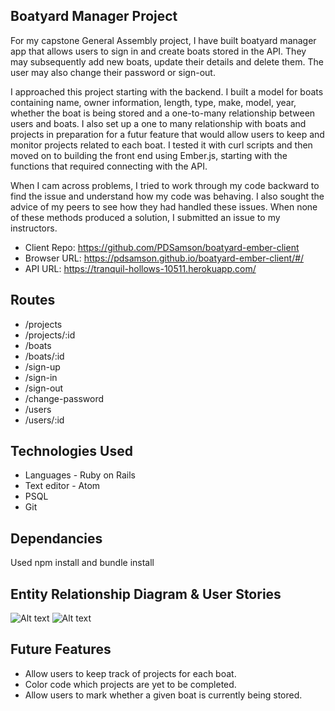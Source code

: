 Boatyard Manager Project
---------------------

For my capstone General Assembly project, I have built boatyard manager app that allows users to sign in and create boats stored in the API. They may subsequently add new boats, update their details and delete them.  The user may also change their password or sign-out.

I approached this project starting with the backend.  I built a model for boats containing name, owner information, length, type, make, model, year, whether the boat is being stored and a one-to-many relationship between users and boats.  I also set up a one to many relationship with boats and projects in preparation for a futur feature that would allow users to keep and monitor projects related to each boat.  I tested it with curl scripts and then moved on to building the front end using Ember.js, starting with the functions that required connecting with the API.

When I cam across problems, I tried to work through my code backward to find the issue and understand how my code was behaving. I also sought the advice of my peers to see how they had handled these issues. When none of these methods produced a solution, I submitted an issue to my instructors.

- Client Repo: https://github.com/PDSamson/boatyard-ember-client
- Browser URL: https://pdsamson.github.io/boatyard-ember-client/#/
- API URL: https://tranquil-hollows-10511.herokuapp.com/

Routes
------
* /projects
* /projects/:id
* /boats
* /boats/:id
* /sign-up
* /sign-in
* /sign-out
* /change-password
* /users
* /users/:id

Technologies Used
-----------------

* Languages - Ruby on Rails
* Text editor - Atom
* PSQL
* Git

Dependancies
------------

Used npm install and bundle install

Entity Relationship Diagram & User Stories
------------------------------------------

![Alt text](https://i.imgur.com/JE9gw0C.jpg)
![Alt text](https://i.imgur.com/DalzGte.jpg)

Future Features
---------------

* Allow users to keep track of projects for each boat.
* Color code which projects are yet to be completed.
* Allow users to mark whether a given boat is currently being stored.
